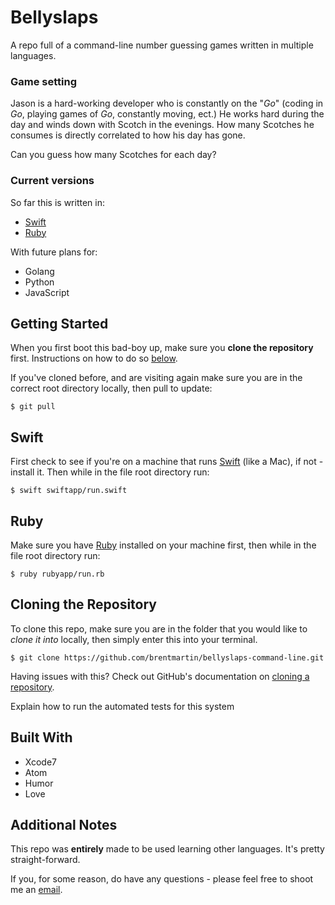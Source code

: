 # Bellyslaps

A repo full of a command-line number guessing games written in multiple languages.

### Game setting

Jason is a hard-working developer who is constantly on the "_Go_" (coding in _Go_, playing games of _Go_, constantly moving, ect.) He works hard during the day and winds down with Scotch in the evenings. How many Scotches he consumes is directly correlated to how his day has gone.

Can you guess how many Scotches for each day?

### Current versions

So far this is written in:
- [Swift](https://github.com/brentmartin/bellyslaps-command-line#swift)
- [Ruby](https://github.com/brentmartin/bellyslaps-command-line#ruby)

With future plans for:
- Golang
- Python
- JavaScript

## Getting Started

When you first boot this bad-boy up, make sure you **clone the repository** first. Instructions on how to do so [below](https://github.com/brentmartin/bellyslaps-command-line#cloning-the-repository).

If you've cloned before, and are visiting again make sure you are in the correct root directory locally, then pull to update:
```Shell
$ git pull
```

## Swift

First check to see if you're on a machine that runs [Swift](https://github.com/apple/swift) (like a Mac), if not - install it. Then while in the file root directory run:
```Shell
$ swift swiftapp/run.swift
```

## Ruby

Make sure you have [Ruby](https://github.com/ruby/ruby) installed on your machine first, then while in the file root directory run:
```Shell
$ ruby rubyapp/run.rb
```

## Cloning the Repository

To clone this repo, make sure you are in the folder that you would like to _clone it into_ locally, then simply enter this into your terminal.
```Shell
$ git clone https://github.com/brentmartin/bellyslaps-command-line.git
```
Having issues with this? Check out GitHub's documentation on [cloning a repository](https://help.github.com/articles/cloning-a-repository/).

Explain how to run the automated tests for this system

## Built With

- Xcode7
- Atom
- Humor
- Love

## Additional Notes

This repo was **entirely** made to be used learning other languages. It's pretty straight-forward.

If you, for some reason, do have any questions - please feel free to shoot me an [email](mailto:bmart35@gmail).
